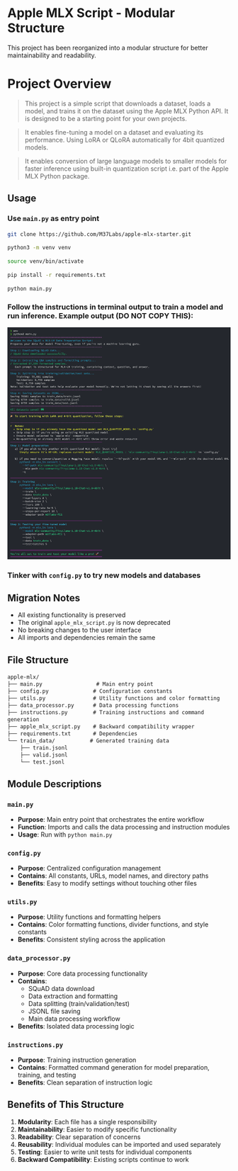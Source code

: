 # Apple MLX Script - Modular Structure

This project has been reorganized into a modular structure for better maintainability and readability.


# Project Overview 

> This project is a simple script that downloads a dataset, loads a model, and trains it on the dataset using the Apple MLX Python API. It is designed to be a starting point for your own projects.

> It enables fine-tuning a model on a dataset and evaluating its performance. Using LoRA or QLoRA automatically for 4bit quantized models. 

> It enables conversion of large language models to smaller models for faster inference using built-in quantization script i.e. part of the Apple MLX Python package.

## Usage

### Use `main.py` as entry point

```bash
git clone https://github.com/M37Labs/apple-mlx-starter.git
```

```bash
python3 -m venv venv
```

```bash
source venv/bin/activate
```

```bash
pip install -r requirements.txt
```

```bash
python main.py
```

### Follow the instructions in terminal output to train a model and run inference. Example output (DO NOT COPY THIS):

![example output](<Screenshot 2025-06-26 at 19.49.10.png>)

### Tinker with `config.py` to try new models and databases

## Migration Notes

- All existing functionality is preserved
- The original `apple_mlx_script.py` is now deprecated
- No breaking changes to the user interface
- All imports and dependencies remain the same 

## File Structure

```
apple-mlx/
├── main.py                 # Main entry point
├── config.py              # Configuration constants
├── utils.py               # Utility functions and color formatting
├── data_processor.py      # Data processing functions
├── instructions.py        # Training instructions and command generation
├── apple_mlx_script.py    # Backward compatibility wrapper
├── requirements.txt       # Dependencies
└── train_data/           # Generated training data
    ├── train.jsonl
    ├── valid.jsonl
    └── test.jsonl
```

## Module Descriptions

### `main.py`
- **Purpose**: Main entry point that orchestrates the entire workflow
- **Function**: Imports and calls the data processing and instruction modules
- **Usage**: Run with `python main.py`

### `config.py`
- **Purpose**: Centralized configuration management
- **Contains**: All constants, URLs, model names, and directory paths
- **Benefits**: Easy to modify settings without touching other files

### `utils.py`
- **Purpose**: Utility functions and formatting helpers
- **Contains**: Color formatting functions, divider functions, and style constants
- **Benefits**: Consistent styling across the application

### `data_processor.py`
- **Purpose**: Core data processing functionality
- **Contains**: 
  - SQuAD data download
  - Data extraction and formatting
  - Data splitting (train/validation/test)
  - JSONL file saving
  - Main data processing workflow
- **Benefits**: Isolated data processing logic

### `instructions.py`
- **Purpose**: Training instruction generation
- **Contains**: Formatted command generation for model preparation, training, and testing
- **Benefits**: Clean separation of instruction logic

## Benefits of This Structure

1. **Modularity**: Each file has a single responsibility
2. **Maintainability**: Easier to modify specific functionality
3. **Readability**: Clear separation of concerns
4. **Reusability**: Individual modules can be imported and used separately
5. **Testing**: Easier to write unit tests for individual components
6. **Backward Compatibility**: Existing scripts continue to work

